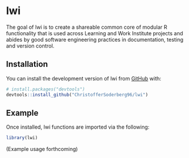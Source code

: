 
<!-- README.md is generated from README.Rmd. Please edit that file -->

# lwi

<!-- badges: start -->
<!-- badges: end -->

The goal of lwi is to create a shareable common core of modular R
functionality that is used across Learning and Work Institute projects
and abides by good software engineering practices in documentation,
testing and version control.

## Installation

You can install the development version of lwi from
[GitHub](https://github.com/) with:

``` r
# install.packages("devtools")
devtools::install_github("ChristofferSoderberg96/lwi")
```

## Example

Once installed, lwi functions are imported via the following:

``` r
library(lwi)
```

(Example usage forthcoming)
